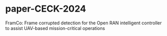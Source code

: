 # paper-CECK-2024
FramCo: Frame corrupted detection for the Open RAN intelligent controller to assist UAV-based mission-critical operations
